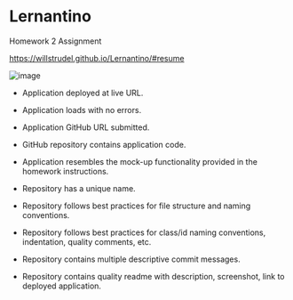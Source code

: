 # Lernantino
Homework 2 Assignment

https://willstrudel.github.io/Lernantino/#resume


![image](Lernantino\assets\screencapture-website.png)

* Application deployed at live URL.

* Application loads with no errors.

* Application GitHub URL submitted.

* GitHub repository contains application code.

* Application resembles the mock-up functionality provided in the homework instructions.

* Repository has a unique name.

* Repository follows best practices for file structure and naming conventions.

* Repository follows best practices for class/id naming conventions, indentation, quality comments, etc.

* Repository contains multiple descriptive commit messages.

* Repository contains quality readme with description, screenshot, link to deployed application.
